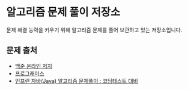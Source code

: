 # 알고리즘 문제 풀이 저장소

문제 해결 능력을 키우기 위해 알고리즘 문제를 풀어 보관하고 있는 저장소입니다.

## 문제 출처

- [백준 온라인 저지](https://www.acmicpc.net/)
- [프로그래머스](https://programmers.co.kr/)
- [인프런 자바(Java) 알고리즘 문제풀이 : 코딩테스트 대비](https://www.inflearn.com/course/%EC%9E%90%EB%B0%94-%EC%95%8C%EA%B3%A0%EB%A6%AC%EC%A6%98-%EB%AC%B8%EC%A0%9C%ED%92%80%EC%9D%B4-%EC%BD%94%ED%85%8C%EB%8C%80%EB%B9%84)
